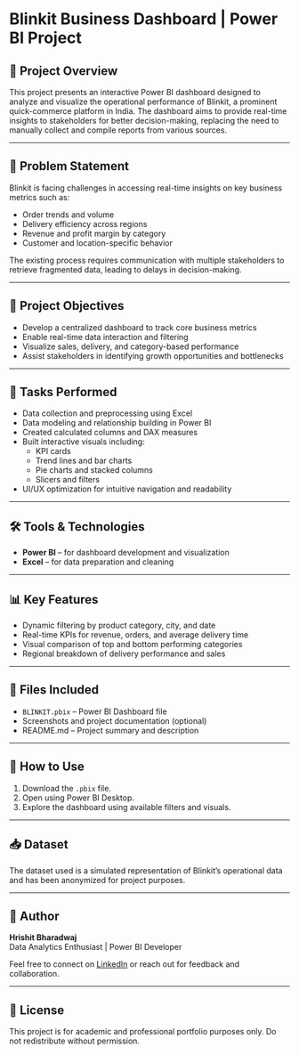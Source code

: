 # Blinkit Business Dashboard | Power BI Project

## 📌 Project Overview

This project presents an interactive Power BI dashboard designed to analyze and visualize the operational performance of Blinkit, a prominent quick-commerce platform in India. The dashboard aims to provide real-time insights to stakeholders for better decision-making, replacing the need to manually collect and compile reports from various sources.

---

## 🧩 Problem Statement

Blinkit is facing challenges in accessing real-time insights on key business metrics such as:

- Order trends and volume
- Delivery efficiency across regions
- Revenue and profit margin by category
- Customer and location-specific behavior

The existing process requires communication with multiple stakeholders to retrieve fragmented data, leading to delays in decision-making.

---

## 🎯 Project Objectives

- Develop a centralized dashboard to track core business metrics
- Enable real-time data interaction and filtering
- Visualize sales, delivery, and category-based performance
- Assist stakeholders in identifying growth opportunities and bottlenecks

---

## 🔧 Tasks Performed

- Data collection and preprocessing using Excel
- Data modeling and relationship building in Power BI
- Created calculated columns and DAX measures
- Built interactive visuals including:
  - KPI cards
  - Trend lines and bar charts
  - Pie charts and stacked columns
  - Slicers and filters
- UI/UX optimization for intuitive navigation and readability

---

## 🛠️ Tools & Technologies

- **Power BI** – for dashboard development and visualization  
- **Excel** – for data preparation and cleaning  

---

## 📊 Key Features

- Dynamic filtering by product category, city, and date
- Real-time KPIs for revenue, orders, and average delivery time
- Visual comparison of top and bottom performing categories
- Regional breakdown of delivery performance and sales

---

## 📁 Files Included

- `BLINKIT.pbix` – Power BI Dashboard file
- Screenshots and project documentation (optional)
- README.md – Project summary and description

---

## 🔗 How to Use

1. Download the `.pbix` file.
2. Open using Power BI Desktop.
3. Explore the dashboard using available filters and visuals.

---

## 📥 Dataset

The dataset used is a simulated representation of Blinkit’s operational data and has been anonymized for project purposes.

---

## 📌 Author

**Hrishit Bharadwaj**  
Data Analytics Enthusiast | Power BI Developer

Feel free to connect on [LinkedIn](https://www.linkedin.com/in/hrishit-bharadwaj) or reach out for feedback and collaboration.

---

## 📄 License

This project is for academic and professional portfolio purposes only. Do not redistribute without permission.
